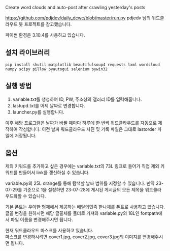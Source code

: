Create word clouds and auto-post after crawling yesterday's posts

https://github.com/pdjdev/daily_dcwc/blob/master/run.py
pdjedv 님의 워드클라우드 봇 프로젝트를 참고했습니다.

파이썬 환경은 3.10.4를 사용하고 있습니다.

## 설치 라이브러리
`pip install shutil matplotlib beautifulsoup4 requests lxml wordcloud numpy scipy pillow pyautogui selenium pywin32`

## 실행 방법
  1. variable.txt를 생성하여 ID, PW, 주소창의 갤러리 ID를 입력해줍니다.
  2. lastupd.txt를 어제 날짜로 변경합니다.
  3. launcher.py를 실행합니다.
 
이후 해당 프로그램은 날짜가 바뀔 때마다 하루에 한 번씩 워드클라우드를 자동으로 제작하여 작성합니다.
이전 날짜 워드클라우드 사진 및 기록 파일은 그대로 lastorder 파일에 저장됩니다.

## 옵션
제외 키워드를 추가하고 싶은 경우에는 variable.txt의 73L 링크로 들어가 직접 제외 키워드를 만들어서 link를 갱신하실 수 있습니다.<br>

variable.py의 25L drange를 통해 탐색할 날짜 범위를 지정할 수 있습니다. 만약 23-07-29를 기준으로 1을 설정하면 23-07-28에 게시된 게시글의 모든 제목을 워드클라우드화할 수 있습니다.

기본 폰트는 우아한 형제에서 제공하는 배달의민족 한나체를 폰트로 사용하고 있습니다.<br>
글꼴 변경을 원하시면 해당 글꼴체를 폴더로 가져와 variable.py의 18L인 fontpath에서 파일 이름을 변경해주시면 됩니다.

현재 워드클라우드 마스크를 사용하고 있습니다. <br>
마스크를 변경하시려면 cover1.jpg, cover2.jpg, cover3.jpg의 이미지를 변경해주시면 됩니다.
